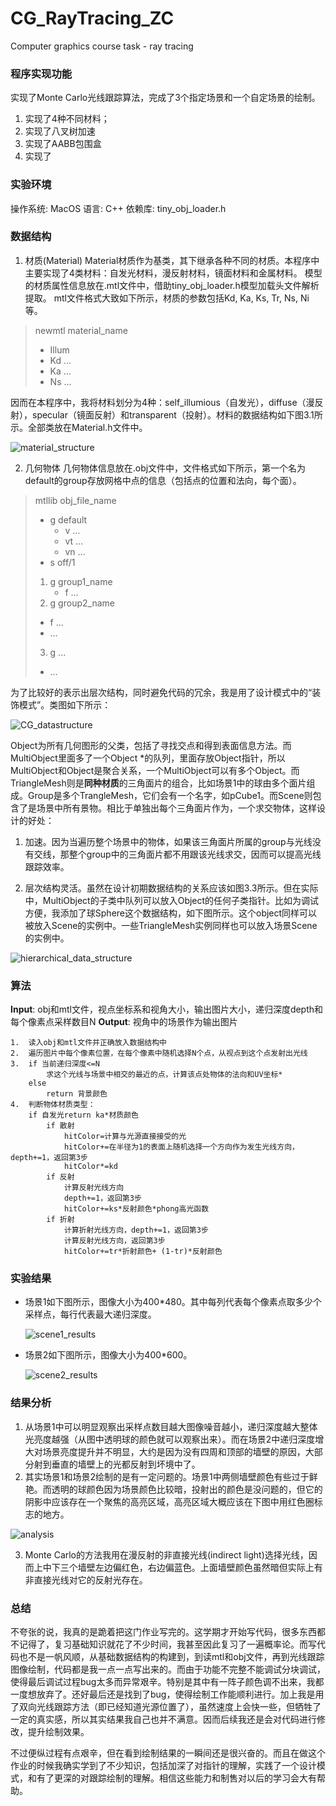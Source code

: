 # CG_RayTracing_ZC
Computer graphics course task - ray tracing

### 程序实现功能
实现了Monte Carlo光线跟踪算法，完成了3个指定场景和一个自定场景的绘制。
1. 实现了4种不同材料；
2. 实现了八叉树加速
3. 实现了AABB包围盒
4. 实现了

### 实验环境
操作系统: MacOS
语言: C++
依赖库: tiny_obj_loader.h

### 数据结构
1. 材质(Material)
Material材质作为基类，其下继承各种不同的材质。本程序中主要实现了4类材料：自发光材料，漫反射材料，镜面材料和金属材料。
模型的材质属性信息放在.mtl文件中，借助tiny_obj_loader.h模型加载头文件解析提取。
mtl文件格式大致如下所示，材质的参数包括Kd, Ka, Ks, Tr, Ns, Ni等。
> newmtl material_name
>	- Illum
>	- Kd …
>	- Ka …
>	- Ns …
     
 因而在本程序中，我将材料划分为4种：self_illumious（自发光），diffuse（漫反射），specular（镜面反射）和transparent（投射）。材料的数据结构如下图3.1所示。全部类放在Material.h文件中。

![material_structure](/result/material_structure.png)

2. 几何物体
几何物体信息放在.obj文件中，文件格式如下所示，第一个名为default的group存放网格中点的信息（包括点的位置和法向，每个面）。
>mtllib obj_file_name
>* g default
>	- v …
>	- vt …
>	- vn …
>* s off/1
> 1. g group1_name
>	 - f …
> 2.  g group2_name
>	 - f …
>	 - …
> 3.  g ...
>	 -  …

为了比较好的表示出层次结构，同时避免代码的冗余，我是用了设计模式中的“装饰模式”。类图如下所示：

![CG_datastructure](/result/CG_datastructure.png)


Object为所有几何图形的父类，包括了寻找交点和得到表面信息方法。而MultiObject里面多了一个Object \*的队列，里面存放Object指针，所以MultiObject和Object是聚合关系，一个MultiObject可以有多个Object。而TriangleMesh则是**同种材质**的三角面片的组合，比如场景1中的球由多个面片组成。Group是多个TrangleMesh，它们会有一个名字，如pCube1。而Scene则包含了是场景中所有景物。相比于单独出每个三角面片作为，一个求交物体，这样设计的好处：

1.	加速。因为当遍历整个场景中的物体，如果该三角面片所属的group与光线没有交线，那整个group中的三角面片都不用跟该光线求交，因而可以提高光线跟踪效率。

2.	层次结构灵活。虽然在设计初期数据结构的关系应该如图3.3所示。但在实际中，MultiObject的子类中队列可以放入Object的任何子类指针。比如为调试方便，我添加了球Sphere这个数据结构，如下图所示。这个object同样可以被放入Scene的实例中。一些TriangleMesh实例同样也可以放入场景Scene的实例中。

![hierarchical_data_structure](/result/hierarchical_data_structure.png)

###	算法
**Input**: obj和mtl文件，视点坐标系和视角大小，输出图片大小，递归深度depth和每个像素点采样数目N
**Output**: 视角中的场景作为输出图片
```
1.	读入obj和mtl文件并正确放入数据结构中
2.	遍历图片中每个像素位置，在每个像素中随机选择N个点，从视点到这个点发射出光线
3.	if 当前递归深度<=N
	    求这个光线与场景中相交的最近的点，计算该点处物体的法向和UV坐标*
	else
	    return 背景颜色
4.	判断物体材质类型：
	if 自发光return ka*材质颜色
		if 散射 
			hitColor=计算与光源直接接受的光
			hitColor+=在半径为1的表面上随机选择一个方向作为发生光线方向，depth+=1，返回第3步
			hitColor*=kd
		if 反射
			计算反射光线方向
			depth+=1，返回第3步
			hitColor+=ks*反射颜色*phong高光函数
		if 折射
			计算折射光线方向，depth+=1，返回第3步
			计算反射光线方向，返回第3步
			hitColor+=tr*折射颜色+ (1-tr)*反射颜色
```
### 实验结果
- 场景1如下图所示，图像大小为400\*480。其中每列代表每个像素点取多少个采样点，每行代表最大递归深度。

  ![scene1_results](/result/scene1_results.png)

- 场景2如下图所示，图像大小为400\*600。

  ![scene2_results](/result/scene2_results.png)

### 结果分析
1.	从场景1中可以明显观察出采样点数目越大图像噪音越小，递归深度越大整体光亮度越强（从图中透明球的颜色就可以观察出来）。而在场景2中递归深度增大对场景亮度提升并不明显，大约是因为没有四周和顶部的墙壁的原因，大部分射到垂直的墙壁上的光都反射到坏境中了。
2.	其实场景1和场景2绘制的是有一定问题的。场景1中两侧墙壁颜色有些过于鲜艳。而透明的球颜色因为场景颜色比较暗，投射出的颜色是没问题的，但它的阴影中应该存在一个聚焦的高亮区域，高亮区域大概应该在下图中用红色圈标志的地方。

![analysis](/result/analysis.png)

3.	Monte Carlo的方法我用在漫反射的非直接光线(indirect light)选择光线，因而上中下三个墙壁左边偏红色，右边偏蓝色。上面墙壁颜色虽然暗但实际上有非直接光线对它的反射光存在。

### 总结
不夸张的说，我真的是跪着把这门作业写完的。这学期才开始写代码，很多东西都不记得了，复习基础知识就花了不少时间，我甚至因此复习了一遍概率论。而写代码也不是一帆风顺，从基础数据结构的构建到，到读mtl和obj文件，再到光线跟踪图像绘制，代码都是我一点一点写出来的。而由于功能不完整不能调试分块调试，使得最后调试过程bug太多而异常艰辛。特别是其中有一阵子颜色调不出来，我都一度想放弃了。还好最后还是找到了bug，使得绘制工作能顺利进行。加上我是用了双向光线跟踪方法（即已经知道光源位置了），虽然速度上会快一些，但牺牲了一定的真实感，所以其实结果我自己也并不满意。因而后续我还是会对代码进行修改，提升绘制效果。

不过便纵过程有点艰辛，但在看到绘制结果的一瞬间还是很兴奋的。而且在做这个作业的时候我确实学到了不少知识，包括加深了对指针的理解，实践了一个设计模式，和有了更深的对跟踪绘制的理解。相信这些能力和制售对以后的学习会大有帮助。
